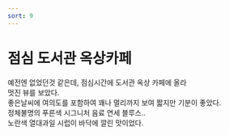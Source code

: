 ```yaml
---
sort: 9
---
```

# 점심 도서관 옥상카페

예전엔 없었던것 같은데, 점심시간에 도서관 옥상 카페에 올라    
멋진 뷰를 보았다.    
좋은날씨에 여의도를 포함하여 꽤나 멀리까지 보여 짧지만 기분이 좋았다.    
정체불명의 푸른색 시그니처 음료 연세 블루스..     
노란색 열대과일 시럽이 바닥에 깔린 맛이었다.
